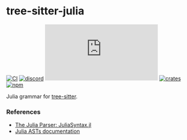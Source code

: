 # tree-sitter-julia

[![CI][ci]](https://github.com/tree-sitter/tree-sitter-julia/actions/workflows/ci.yml)
[![discord][discord]](https://discord.gg/w7nTvsVJhm)
[![matrix][matrix]](https://matrix.to/#/#tree-sitter-chat:matrix.org)
[![crates][crates]](https://crates.io/crates/tree-sitter-julia)
[![npm][npm]](https://www.npmjs.com/package/tree-sitter-julia)

Julia grammar for [tree-sitter](https://github.com/tree-sitter/tree-sitter).

### References

- [The Julia Parser: JuliaSyntax.jl](https://github.com/JuliaLang/JuliaSyntax.jl)
- [Julia ASTs documentation](https://docs.julialang.org/en/v1/devdocs/ast/)

[ci]: https://img.shields.io/github/actions/workflow/status/tree-sitter/tree-sitter-julia/ci.yml?logo=github&label=CI
[discord]: https://img.shields.io/discord/1063097320771698699?logo=discord&label=discord
[matrix]: https://img.shields.io/matrix/tree-sitter-chat%3Amatrix.org?logo=matrix&label=matrix
[npm]: https://img.shields.io/npm/v/tree-sitter-julia?logo=npm
[crates]: https://img.shields.io/crates/v/tree-sitter-julia?logo=rust
